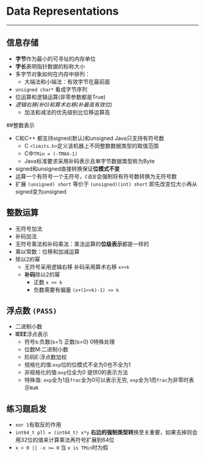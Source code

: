 # Data Representations

---


## 信息存储
- **字节**作为最小的可寻址的内存单位
- **字长**表明指针数据的标称大小
- 多字节对象如何在内存中排列：
	- 大端法和小端法：有效字节在最前面
- `unsigned char*` 看成字节序列
- 位运算和逻辑运算(非零参数都是True)
- *逻辑右移(补0)*和*算术右移(补最高有效位)*
    -  加法和减法的优先级别比位移运算高
    
##整数表示
- C和C++ 都支持signed(默认)和unsigned Java只支持有符号数
    - C `<limits.h>`定义该机器上不同整数数据类型的取值范围
    - C中`TMin = (-TMAX-1)` 
    - Java标准要求采用补码表示且单字节数据类型称为Byte
- signed和unsigned直接转换保证**位模式不变**
- 运算一个有符号一个无符号，`C语言`会强制将有符号数转换为无符号数
- 扩展 `(unsigned) short` 等价于 `(unsigned)(int) short` 即先改变位大小再从signed变为unsigned
	
## 整数运算
- 无符号加法
- 补码加法
- 无符号乘法和补码乘法：乘法运算的**位级表示**都是一样的
- 乘以常数：位移和加减运算
- 除以2的幂
   	- 无符号采用逻辑右移 补码采用算术右移 `x>>k` 
   	- **补码**除以2的幂 
   		- 正数 `x >> k`
   		- 负数需要有偏量 `(x+(1<<k)-1) >> k`
   	
## 浮点数 `(PASS)`
- 二进制小数
- **IEEE**浮点表示
	- 符号s:负数(s=1) 正数(s=0) 0特殊处理
	- 位数M:二进制小数
	- 阶码E:浮点数加权
	- 规格化的值:`exp`位的位模式不全为0也不全为1
	- 非规格化的值:`exp`位全为0 提供0的表示方法
	- 特殊值: `exp`全为1且`frac`全为0可以表示无穷, `exp`全为1而`frac`为非零时表示`NaN`


## 练习题启发
	
- `xor 1`有取反的作用
- `int64_t pll = (int64_t) x*y` **右边的强制类型转**换至关重要，如果去掉则会用32位的值来计算乘法再符号扩展到64位
- `x > 0 || -x >= 0` 当 `x is TMin`时为假


